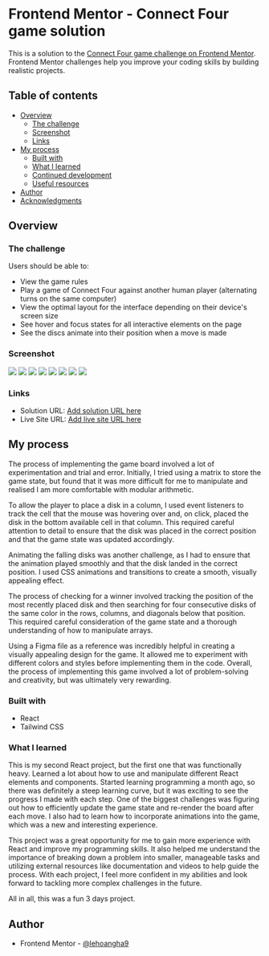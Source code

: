 # Frontend Mentor - Connect Four game solution

This is a solution to the [Connect Four game challenge on Frontend Mentor](https://www.frontendmentor.io/challenges/connect-four-game-6G8QVH923s). Frontend Mentor challenges help you improve your coding skills by building realistic projects. 

## Table of contents

- [Overview](#overview)
  - [The challenge](#the-challenge)
  - [Screenshot](#screenshot)
  - [Links](#links)
- [My process](#my-process)
  - [Built with](#built-with)
  - [What I learned](#what-i-learned)
  - [Continued development](#continued-development)
  - [Useful resources](#useful-resources)
- [Author](#author)
- [Acknowledgments](#acknowledgments)

## Overview

### The challenge

Users should be able to:

- View the game rules
- Play a game of Connect Four against another human player (alternating turns on the same computer)
- View the optimal layout for the interface depending on their device's screen size
- See hover and focus states for all interactive elements on the page
- See the discs animate into their position when a move is made

### Screenshot

![](./screenshots/initially.jpg)
![](./screenshots/during-game.jpg)
![](./screenshots/win.jpg)
![](./screenshots/pausemenu.jpg)
![](./screenshots/mainmenu.jpg)
![](./screenshots/rules.jpg)
![](./screenshots/phone.jpg)
![](./screenshots/tablet.jpg)

### Links

- Solution URL: [Add solution URL here](https://your-solution-url.com)
- Live Site URL: [Add live site URL here](https://your-live-site-url.com)

## My process

The process of implementing the game board involved a lot of experimentation and trial and error. Initially, I tried using a matrix to store the game state, but found that it was more difficult for me to manipulate and realised I am more comfortable with modular arithmetic.

To allow the player to place a disk in a column, I used event listeners to track the cell that the mouse was hovering over and, on click, placed the disk in the bottom available cell in that column. This required careful attention to detail to ensure that the disk was placed in the correct position and that the game state was updated accordingly.

Animating the falling disks was another challenge, as I had to ensure that the animation played smoothly and that the disk landed in the correct position. I used CSS animations and transitions to create a smooth, visually appealing effect.

The process of checking for a winner involved tracking the position of the most recently placed disk and then searching for four consecutive disks of the same color in the rows, columns, and diagonals below that position. This required careful consideration of the game state and a thorough understanding of how to manipulate arrays.

Using a Figma file as a reference was incredibly helpful in creating a visually appealing design for the game. It allowed me to experiment with different colors and styles before implementing them in the code. Overall, the process of implementing this game involved a lot of problem-solving and creativity, but was ultimately very rewarding.


### Built with

- React
- Tailwind CSS

### What I learned

This is my second React project, but the first one that was functionally heavy. Learned a lot about how to use and manipulate different React elements and components. Started learning programming a month ago, so there was definitely a steep learning curve, but it was exciting to see the progress I made with each step. One of the biggest challenges was figuring out how to efficiently update the game state and re-render the board after each move. I also had to learn how to incorporate animations into the game, which was a new and interesting experience.

This project was a great opportunity for me to gain more experience with React and improve my programming skills. It also helped me understand the importance of breaking down a problem into smaller, manageable tasks and utilizing external resources like documentation and videos to help guide the process. With each project, I feel more confident in my abilities and look forward to tackling more complex challenges in the future.

All in all, this was a fun 3 days project.

## Author

- Frontend Mentor - [@lehoangha9](https://www.frontendmentor.io/profile/lehoanghai9)
